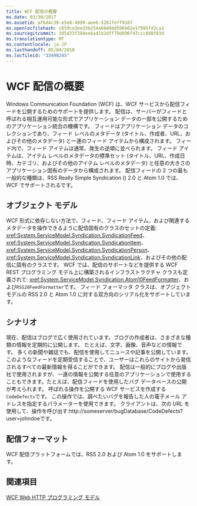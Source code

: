 ```yaml
---
title: WCF 配信の概要
ms.date: 03/30/2017
ms.assetid: af6d4c39-e5e8-4099-aee6-5261feff9107
ms.openlocfilehash: c059ca3ee33b254a60d6b8596b02e1f995fd2ca1
ms.sourcegitcommit: 3d5d33f384eeba41b2dff79d096f47ccc8d8f03d
ms.translationtype: MT
ms.contentlocale: ja-JP
ms.lasthandoff: 05/04/2018
ms.locfileid: "33498245"
---
```

# <a name="wcf-syndication-overview"></a>WCF 配信の概要
Windows Communication Foundation (WCF) は、WCF サービスから配信フィードを公開するためのサポートを提供します。 配信は、サーバーがフィードと呼ばれる相互運用可能な形式でアプリケーション データの一部を公開するためのアプリケーション統合の機構です。 フィードはアプリケーション データのコレクションであり、フィード レベルのメタデータ (タイトル、作成者、URL、およびその他のメタデータ) と一連のフィード アイテムから構成されます。 フィード内で、フィード アイテムは通常、発生の逆順に並べられます。 フィード アイテムは、アイテム レベルのメタデータの標準セット (タイトル、URL、作成日時、カテゴリ、およびその他のアイテム レベルのメタデータ) と任意の大きさのアプリケーション固有のデータから構成されます。 配信フィードの 2 つの最も一般的な種類は、RSS Really Simple Syndication () 2.0 と Atom 1.0 では、WCF でサポートされるです。  
  
## <a name="object-model"></a>オブジェクト モデル  
 WCF 形式に依存しない方法で、フィード、フィード アイテム、および関連するメタデータを操作できるように配信固有のクラスのセットの定義: <xref:System.ServiceModel.Syndication.SyndicationFeed>、 <xref:System.ServiceModel.Syndication.SyndicationItem>、 <xref:System.ServiceModel.Syndication.SyndicationPerson>、 <xref:System.ServiceModel.Syndication.SyndicationLink>、およびその他の配信に固有のクラスです。 WCF では、配信のサポートなどを提供する WCF REST プログラミング モデル上に構築されるインフラストラクチャ クラスも定義されて: <xref:System.ServiceModel.Syndication.Atom10FeedFormatter>、および<!--zz <xref:System.ServiceModel.Syndication.RSS20FeedFormatter>-->`RSS20FeedFormatter`です。 フィード フォーマッタ クラスは、オブジェクト モデルの RSS 2.0 と Atom 1.0 に対する双方向のシリアル化をサポートしています。  
  
## <a name="scenarios"></a>シナリオ  
 現在、配信はブログで広く使用されています。ブログの作成者は、さまざまな種類の情報を定期的に公開します。 たとえば、文字、画像、音声などの情報です。 多くの新聞や雑誌でも、配信を使用してニュースや記事を公開しています。 このようなフィードを定期受信することで、ユーザーはこれらのサイトから発信されるすべての最新情報を得ることができます。 配信は一般的にブログや出版社で使用されますが、一連の情報を公開する任意のアプリケーションで使用することもできます。たとえば、配信フィードを使用したバグ データベースの公開が考えられます。 呼ばれる操作を公開する WCF サービスを作成する`CodeDefects`です。 この操作では、調べたいバグを報告した人の電子メール アドレスを指定するパラメーターを使用できます。 クライアントは、次の URL を使用して、操作を呼び出す:http://someserver/bugDatabase/CodeDefects?user=johndoeです。  
  
## <a name="syndication-formats"></a>配信フォーマット  
 WCF 配信プラットフォームでは、RSS 2.0 および Atom 1.0 をサポートします。  
  
## <a name="see-also"></a>関連項目  
 [WCF Web HTTP プログラミング モデル](../../../../docs/framework/wcf/feature-details/wcf-web-http-programming-model.md)
